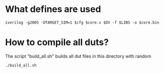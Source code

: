 # What defines are used

```
iverilog -g2005 -DTARGET_SIM=1 $cfg $core.v $DV -f $LIBS -o $core.bin

```


# How to compile all duts?

The script "build_all.sh" builds all dut files in this directory with random  

```sh
./build_all.sh

```

